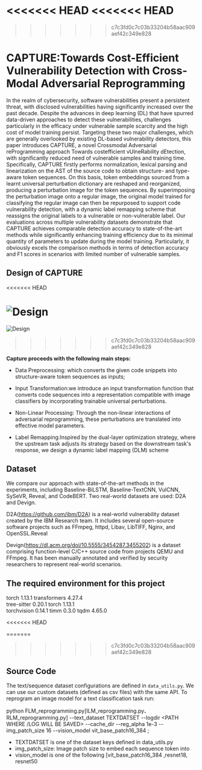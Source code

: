 <<<<<<< HEAD
<<<<<<< HEAD
=======

>>>>>>> c7c3fd0c7c03b33204b58aac909aef42c349e828
#  CAPTURE:Towards Cost-Efficient Vulnerability Detection with Cross-Modal Adversarial Reprogramming



In the realm of cybersecurity, software vulnerabilities present a persistent threat, with disclosed vulnerabilities having significantly increased over the past decade. Despite the advances in deep learning (DL) that have spurred data-driven approaches to detect these vulnerabilities, challenges particularly in the efficacy under vulnerable sample scarcity and the high cost of model training persist. Targeting these two major challenges, which are generally overlooked by existing DL-based vulnerability detectors, this paper introduces CAPTURE, a novel Crossmodal Adversarial reProgramming approach Towards costefficient vUlneRability dEtection, with significantly reduced need of vulnerable samples and training time. Specifically, CAPTURE firstly performs normalization, lexical parsing and linearization on the AST of the source code to obtain structure- and type-aware token sequences. On this basis, token embeddings sourced from a learnt universal perturbation dictionary are reshaped and reorganized, producing a perturbation image for the token sequences. By superimposing the perturbation image onto a regular image, the original model trained for classifying the regular image can then be repurposed to support code vulnerability detection, with a dynamic label remapping scheme that reassigns the original labels to a vulnerable or non-vulnerable label. Our evaluations across multiple vulnerability datasets demonstrate that CAPTURE achieves comparable detection accuracy to state-of-the-art methods while significantly enhancing training efficiency due to its minimal quantity of parameters to update during the model training. Particularly, it obviously excels the comparison methods in terms of detection accuracy and F1 scores in scenarios with limited number of vulnerable samples.



## Design of CAPTURE

<<<<<<< HEAD


![Design](C:\Users\sangui\Desktop\Design.png)
=======
![Design](https://github.com/user-attachments/assets/195f8d57-7af5-452d-95d5-296763c60fb4)


>>>>>>> c7c3fd0c7c03b33204b58aac909aef42c349e828

**Capture proceeds with the following main steps:**

- Data Preprocessing: which converts the given code snippets into structure-aware token sequences as inputs;

- Input Transformation:we introduce an input transformation function that converts code sequences into a representation compatible with image classifiers by incorporating trainable universal perturbations.
- Non-Linear Processing: Through the non-linear interactions of adversarial reprogramming, these perturbations are translated into effective model parameters.
- Label Remapping:Inspired by the dual-layer optimization strategy, where the upstream task adjusts its strategy based on the downstream task's response, we design a dynamic label mapping (DLM) scheme



## Dataset

We compare our approach with state-of-the-art methods in the experiments, including Baseline-BiLSTM, Baseline-TextCNN, VulCNN, SySeVR, Reveal, and CodeBERT. Two real-world datasets are used: D2A and Devign.

D2A(https://github.com/ibm/D2A) is a real-world vulnerability dataset created by the IBM Research team. It includes several open-source software projects such as FFmpeg, httpd, Libav, LibTIFF, Nginx, and OpenSSL.Reveal

Devign(https://dl.acm.org/doi/10.5555/3454287.3455202) is a dataset comprising function-level C/C++ source code from projects QEMU and FFmpeg. It has been manually annotated and verified by security researchers to represent real-world scenarios.

## The required environment for this project

torch                      1.13.1
transformers        4.27.4            
tree-sitter              0.20.1
torch                      1.13.1               
torchvision             0.14.1
timm                      0.3.0
tqdm                      4.65.0	

<<<<<<< HEAD


=======
>>>>>>> c7c3fd0c7c03b33204b58aac909aef42c349e828
## Source Code

The text/sequence dataset configurations are defined in `data_utils.py`. We can  use our custom datasets (defined as csv files) with the same API. To reprogram an image model for a text classification task run:

python FLM_reprogramming.py[ILM_reprogramming.py、RLM_reprogramming.py]  --text_dataset TEXTDATSET --logdir <PATH WHERE /LOG WILL BE SAVED> --cache_dir --reg_alpha 1e-3 --img_patch_size 16 --vision_model vit_base_patch16_384 ;

- TEXTDATSET is one of the dataset keys defined in data_utils.py
- img_patch_size: Image patch size to embed each sequence token into
- vision_model is one of the following [vit_base_patch16_384 ,resnet18, resnet50

